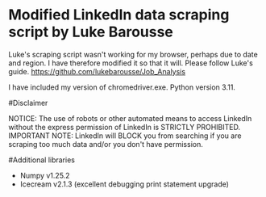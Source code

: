 # Modified LinkedIn data scraping script by Luke Barousse

Luke's scraping script wasn't working for my browser, perhaps due to date and region. I have therefore modified it so that it will. Please follow Luke's guide.
https://github.com/lukebarousse/Job_Analysis

I have included my version of chromedriver.exe. Python version 3.11.

#Disclaimer

NOTICE: The use of robots or other automated means to access LinkedIn without the express permission of LinkedIn is STRICTLY PROHIBITED.
IMPORTANT NOTE: LinkedIn will BLOCK you from searching if you are scraping too much data and/or you don't have permission.

#Additional libraries
- Numpy v1.25.2
- Icecream v2.1.3 (excellent debugging print statement upgrade)
